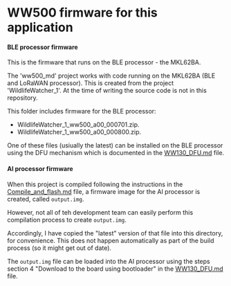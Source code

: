 # WW500 firmware for this application

#### BLE processor firmware

This is the firmware that runs on the BLE processor - the MKL62BA.

The 'ww500_md' project works with code running on the  MKL62BA (BLE and LoRaWAN processor). 
This is created from the project 'WildlifeWatcher_1'. 
At the time of writing the source code is not in this repository.

This folder includes firmware for the BLE processor:

- WildlifeWatcher_1_ww500_a00_000701.zip. 
- WildlifeWatcher_1_ww500_a00_000800.zip. 

One of these files (usiually the latest) can be installed on the BLE processor
using the DFU mechanism which is documented in the [WW130_DFU.md](../../../../../_Documentation/WW130_DFU.md) file.

#### AI processor firmware

When this project is compiled following the instructions in the 
[Compile_and_flash.md](../../../../../_Documentation/Compile_and_flash.md) file,
a firmware image for the AI processor is created, called `output.img`.

However, not all of teh development team can easily perform this compilation process to create `output.img`.

Accordingly, I have copied the "latest" version of that file into this directory, for convenience. 
This does not happen automatically as part of the build process (so it might get out of date).

The `output.img` file can be loaded into the AI processor using the steps section 4 "Download to the board using bootloader" 
in the [WW130_DFU.md](../../../../../_Documentation/WW130_DFU.md) file.





